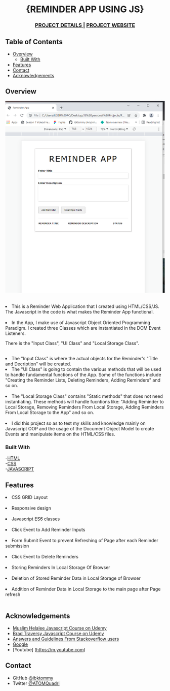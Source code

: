 <!-- Please update value in the {}  -->

<h1 align="center">{REMINDER APP USING JS}</h1>

<div align="center">
  <h3>
    <a href="https://github.com/ibktommy/Javascript-REMINDER-APP">
      PROJECT DETAILS
    </a>
    <span> | </span>
    <a href="https://ibktommy-reminder-app.netlify.app/">
      PROJECT WEBSITE
    </a>
  </h3>
</div>

<!-- TABLE OF CONTENTS -->

## Table of Contents

-   [Overview](#overview)
    -   [Built With](#built-with)
-   [Features](#features)
-   [Contact](#contact)
-   [Acknowledgements](#acknowledgements)

<!-- OVERVIEW -->

## Overview

![screenshot](https://github.com/ibktommy/Javascript-REMINDER-APP/blob/master/ScreenshotReminderApp.png)<br><br>

<li> This is a Reminder Web Application that I created using HTML/CSS/JS. The Javascript in the code is what makes the Reminder App functional.</li> <br>

<li> In the App, I make use of Javascript Object Oriented Programming Paradigm. I created three Classes which are instantiated in the DOM Event Listeners.<br>
<p>There is the "Input Class", "UI Class" and "Local Storage Class".</li><br>

<li> The "Input Class" is where the actual objects for the Reminder's "Title and Decription" will be created.</li>

<li> The "UI Class" is going to contain the various methods that will be used to handle fundamental functions of the App. Some 
of the functions include "Creating the Reminder Lists, Deleting Reminders, Adding Reminders" and so on.</li><br>

<li> The "Local Storage Class" contains "Static methods" that does not need instantiating. These methods will handle fucntions like:
"Adding Reminder to Local Storage, Removing Reminders From Local Storage, Adding Reminders From Local Storage to the App" and so on.</li>
<br>

<li> I did this project so as to test my skills and knowledge mainly on Javascript OOP and the usage of the Document Object Model to create
Events and manipulate items on the HTML/CSS files.</li>

### Built With

<!-- This section should list any major frameworks that you built your project using. -->

-[HTML](https://html.com/)<br> -[CSS](https://developer.mozilla.org/en-US/docs/Web/CSS)<br> -[JAVASCRIPT](https://developer.mozilla.org/en-US/docs/Web/Javascript)<br>

## Features

<!-- List the features of your application -->

<li>CSS GRID Layout</li><br>
<li>Responsive design</li><br>
<li>Javascript ES6 classes</li><br>
<li>Click Event to Add Reminder Inputs</li><br>
<li>Form Submit Event to prevent Refreshing of Page after each Reminder submission</li><br>
<li>Click Event to Delete Reminders</li><br>
<li>Storing Reminders In Local Storage Of Browser</li><br>
<li>Deletion of Stored Reminder Data in Local Storage of Browser</li><br>
<li>Addition of Reminder Data in Local Storage to the main page after Page refresh</li><br>

## Acknowledgements

<!-- This section should list any articles or add-ons/plugins that helps you to complete the project. -->

-   [Muslim Helalee Javascript Course on Udemy](https://www.udemy.com/course/javascript-zero-to-expert-the-complete-modern-guide-build-real-apps/?src=sac&kw=Javascript+developer+boot)<br>
-   [Brad Traversy Javascript Course on Udemy](https://www.udemy.com/modern-javascript-from-the-beginning/)<br>
-   [Answers and Guidelines From Stackoverflow users](https://stackoverflow.com/)<br>
-   [Google](https://www.google.com/)<br>
-   [Youtube] (https://m.youtube.com)<br>

## Contact

-   GitHub [@ibktommy](https://github.com/ibktommy)
-   Twitter [@ATOMQuadri](https://twitter.com/ATOMQuadri)
